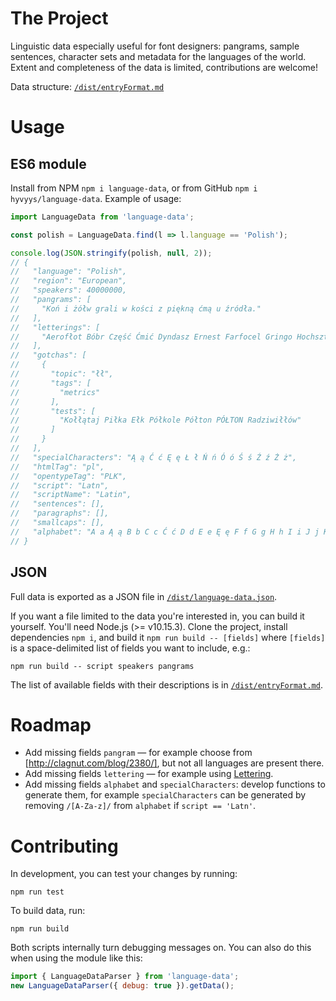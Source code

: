 # The Project

Linguistic data especially useful for font designers: pangrams, sample sentences, character sets and metadata for the languages of the world. Extent and completeness of the data is limited, contributions are welcome!

Data structure: [`/dist/entryFormat.md`](https://github.com/hyvyys/language-data/blob/master/dist/entryFormat.md)

# Usage

## ES6 module

Install from NPM `npm i language-data`, or from GitHub `npm i hyvyys/language-data`. Example of usage:

```javascript
import LanguageData from 'language-data';

const polish = LanguageData.find(l => l.language == 'Polish');

console.log(JSON.stringify(polish, null, 2));
// ​{
//   "language": "Polish",
//   "region": "European",
//   "speakers": 40000000,
//   "pangrams": [
//     "Koń i żółw grali w kości z piękną ćmą u źródła."
//   ],
//   "letterings": [
//     "Aerofłot Bóbr Część Ćmić Dyndasz Ernest Farfocel Gringo Hochsztapler Irbis Jajko Krokus Lalka Łękotka Mąkami Nanizać Obrok Ósemka Poprzestań Quiz Rzeżączka Schniesz Świąt Tarty Uzurpator Victoria Warszawa Xero Yeti Złorzeczyć Źrebak Żółtko"
//   ],
//   "gotchas": [
//     {
//       "topic": "łł",
//       "tags": [
//         "metrics"
//       ],
//       "tests": [
//         "Kołłątaj Piłka Ełk Półkole Półton PÓŁTON Radziwiłłów"
//       ]
//     }
//   ],
//   "specialCharacters": "Ą ą Ć ć Ę ę Ł ł Ń ń Ó ó Ś ś Ź ź Ż ż",
//   "htmlTag": "pl",
//   "opentypeTag": "PLK",
//   "script": "Latn",
//   "scriptName": "Latin",
//   "sentences": [],
//   "paragraphs": [],
//   "smallcaps": [],
//   "alphabet": "A a Ą ą B b C c Ć ć D d E e Ę ę F f G g H h I i J j K k L l Ł ł M m N n Ń ń O o Ó ó P p Q q R r S s Ś ś T t U u V v W w X x Y y Z z Ź ź Ż ż"
// }
```

## JSON
Full data is exported as a JSON file in [`/dist/language-data.json`](https://github.com/hyvyys/language-data/blob/master/dist/language-data.json).

If you want a file limited to the data you're interested in, you can build it yourself. You'll need Node.js (>= v10.15.3). Clone the project, install dependencies `npm i`, and build it `npm run build -- [fields]` where `[fields]` is a space-delimited list of fields you want to include, e.g.:

```
npm run build -- script speakers pangrams
```

The list of available fields with their descriptions is in [`/dist/entryFormat.md`](https://github.com/hyvyys/language-data/blob/master/dist/entryFormat.md).

# Roadmap

  * Add missing fields `pangram` — for example choose from [http://clagnut.com/blog/2380/], but not all languages are present there.
  * Add missing fields `lettering` — for example using [Lettering](https://hyvyys.github.io/Lettering/).
  * Add missing fields `alphabet` and `specialCharacters`: develop functions to generate them, for example `specialCharacters` can be generated by removing `/[A-Za-z]/` from `alphabet` if `script == 'Latn'`.

# Contributing

In development, you can test your changes by running:

```
npm run test
```

To build data, run:

```
npm run build
```

Both scripts internally turn debugging messages on.
You can also do this when using the module like this:

```javascript
import { LanguageDataParser } from 'language-data';
new LanguageDataParser({ debug: true }).getData();
```
